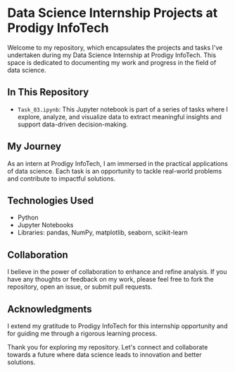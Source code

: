 # Data Science Internship Projects at Prodigy InfoTech

Welcome to my repository, which encapsulates the projects and tasks I've undertaken during my Data Science Internship at Prodigy InfoTech. This space is dedicated to documenting my work and progress in the field of data science.

## In This Repository

- `Task_03.ipynb`: This Jupyter notebook is part of a series of tasks where I explore, analyze, and visualize data to extract meaningful insights and support data-driven decision-making.

## My Journey

As an intern at Prodigy InfoTech, I am immersed in the practical applications of data science. Each task is an opportunity to tackle real-world problems and contribute to impactful solutions.

## Technologies Used

- Python
- Jupyter Notebooks
- Libraries: pandas, NumPy, matplotlib, seaborn, scikit-learn

## Collaboration

I believe in the power of collaboration to enhance and refine analysis. If you have any thoughts or feedback on my work, please feel free to fork the repository, open an issue, or submit pull requests.

## Acknowledgments

I extend my gratitude to Prodigy InfoTech for this internship opportunity and for guiding me through a rigorous learning process.

Thank you for exploring my repository. Let's connect and collaborate towards a future where data science leads to innovation and better solutions.

